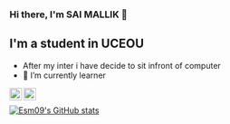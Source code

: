 ### Hi there, I'm SAI MALLIK 👋

## I'm a student in UCEOU

- After my inter i have decide to sit infront of computer
- 🌱 I’m currently learner


<a href="https://www.linkedin.com/in/sai-mallik-erra-3b9a93204"><img align="left" alt="Esm09 | LinkedIn" width="22px" src="https://cdn.jsdelivr.net/npm/simple-icons@v3/icons/linkedin.svg" /></a>
<a href="https://www.instagram.com/_.e_s_m._09/"><img align="left" alt="Esm09 | Instagram" width="22px" src="https://cdn.jsdelivr.net/npm/simple-icons@v3/icons/instagram.svg" /></a>


<br />

[![Esm09's GitHub stats](https://github-readme-stats.vercel.app/api?username=errasaimallik09)](https://github.com/errasaimallik09/github-readme-stats)

